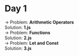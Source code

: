 # Day 1
-> Problem: **Arithmetic Operators**\
Solution: **1.js**\
-> Problem: **Functions**\
Solution: **2.js**\
-> Problem: **Let and Const**\
Solution: **3.js**
